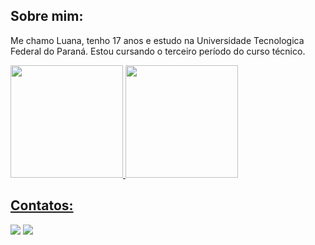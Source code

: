 ## Sobre mim:
Me chamo Luana, tenho 17 anos e estudo na Universidade Tecnologica Federal do Paraná. Estou cursando o terceiro período do curso técnico. 


<div>
<a href="https://github.com/luanabrizola">
<img loading="lazy" height="180em" src="https://github-readme-stats.vercel.app/api/top-langs/?username=luanabrizola&layout=compact&langs_count=7&theme=dracula"/>
<img loading="lazy" height="180em" src="https://github-readme-stats.vercel.app/api?username=luanabrizola&show_icons=true&theme=dracula&include_all_commits=true&count_private=true"/>
</div>

## Contatos:

<div>
<a href="https://instagram.com/luanabrizolaa" target="_blank"><img loading="lazy" src="https://img.shields.io/badge/-Instagram-%23E4405F?style=for-the-badge&logo=instagram&logoColor=white" target="_blank"></a> 
<a href="mailto:luanabrizola@alunos.utfpr.edu.br">
<img loading="lazy" src="https://img.shields.io/badge/Gmail-D14836?style=for-the-badge&logo=gmail&logoColor=white" target="_blank">
</a>

</div>



